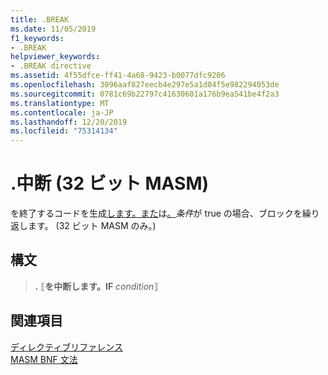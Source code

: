 ```yaml
---
title: .BREAK
ms.date: 11/05/2019
f1_keywords:
- .BREAK
helpviewer_keywords:
- .BREAK directive
ms.assetid: 4f55dfce-ff41-4a68-9423-b0077dfc9206
ms.openlocfilehash: 3096aaf827eecb4e297e5a1d04f5e982294053de
ms.sourcegitcommit: 0781c69b22797c41630601a176b9ea541be4f2a3
ms.translationtype: MT
ms.contentlocale: ja-JP
ms.lasthandoff: 12/20/2019
ms.locfileid: "75314134"
---
```

# <a name="break-32-bit-masm"></a>.中断 (32 ビット MASM)

を終了するコードを生成[します。また](dot-while.md)は[。](dot-repeat.md)*条件*が true の場合、ブロックを繰り返します。 (32 ビット MASM のみ。)

## <a name="syntax"></a>構文

> **.** ⟦**を中断します。IF** *condition*⟧

## <a name="see-also"></a>関連項目

[ディレクティブリファレンス](directives-reference.md)\
[MASM BNF 文法](masm-bnf-grammar.md)
